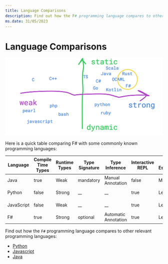 ```yaml
---
title: Language Comparisons
description: Find out how the F# programming language compares to other relevant programming languages.
ms.date: 31/05/2023
---
```

# Language Comparisons

![](static-dynamic-languages.webp)

Here is a quick table comparing F# with some commonly known programming languages:

| Language   | Compile Time Types | Runtime Types | Type Signature | Type Inference        | Interactive REPL | LOC Estimate | Memory Management   | Native Code     |
|------------|--------------------|---------------|----------------|-----------------------|-------------------|--------------|---------------------|-----------------|
| Java       | true               | Weak          | mandatory      | Manual Annotation     | false             | More         | GC                  | AOT             |
| Python     | false               | Strong        | __             | __                    | true              | Less         | GC                  | Not Supported   |
| JavaScript | false              | Weak          | __             | __                    | true              | Less         | GC                  | Not Supported   |
| F#         | true               | Strong        | optional       | Automatic Annotation  | true              | Less         | GC                  | AOT             |

Find out how the `F#` programming language compares to other relevant programming languages:

* [Python](python.md)
* [Javascript](javascript.md)
* [Java](java.md)
